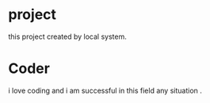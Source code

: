 # project 
this project created by local system.
# Coder 
i love  coding and i am successful in this field any situation .